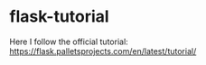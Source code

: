 # flask-tutorial
Here I follow the official tutorial: https://flask.palletsprojects.com/en/latest/tutorial/
